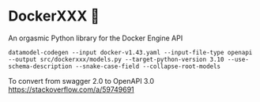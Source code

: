 # DockerXXX 🥴

An orgasmic Python library for the Docker Engine API

```
datamodel-codegen --input docker-v1.43.yaml --input-file-type openapi --output src/dockerxxx/models.py --target-python-version 3.10 --use-schema-description --snake-case-field --collapse-root-models
```

To convert from swagger 2.0 to OpenAPI 3.0 https://stackoverflow.com/a/59749691
